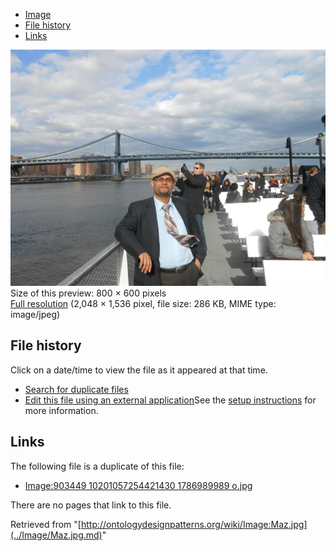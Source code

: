 * [Image](../Image/Maz.jpg.md#file)
* [File history](../Image/Maz.jpg.md#filehistory)
* [Links](../Image/Maz.jpg.md#filelinks)

[![Image:Maz.jpg](../images/thumb/f/f7/Maz.jpg/800px-Maz.jpg)](../../images/f/f7/Maz.jpg)  
Size of this preview: 800 × 600 pixels  
[Full resolution](../../images/f/f7/Maz.jpg)‎ (2,048 × 1,536 pixel, file size: 286 KB, MIME type: image/jpeg)

## File history

Click on a date/time to view the file as it appeared at that time.



  
* [Search for duplicate files](http://ontologydesignpatterns.org/wiki/Special:FileDuplicateSearch/Maz.jpg "Special:FileDuplicateSearch/Maz.jpg")
* [Edit this file using an external application](http://ontologydesignpatterns.org/wiki/index.php?title=Image:Maz.jpg&action=edit&externaledit=true&mode=file "Image:Maz.jpg")See the [setup instructions](http://www.mediawiki.org/wiki/Manual:External_editors "http://www.mediawiki.org/wiki/Manual:External_editors") for more information.

## Links



The following file is a duplicate of this file:


* [Image:903449 10201057254421430 1786989989 o.jpg](../Image/903449_10201057254421430_1786989989_o.jpg.md "Image:903449 10201057254421430 1786989989 o.jpg")


There are no pages that link to this file.




Retrieved from "[http://ontologydesignpatterns.org/wiki/Image:Maz.jpg](../Image/Maz.jpg.md)"